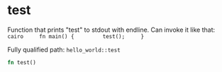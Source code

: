 # test

Function that prints "test" to stdout with endline. Can invoke it like that: ```cairo     fn main() {         test();     } ```

Fully qualified path: `hello_world::test`

```rust
fn test()
```

